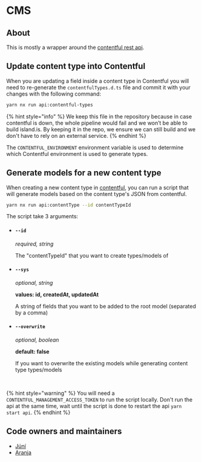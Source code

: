 # CMS

## About

This is mostly a wrapper around the [contentful rest api](https://www.contentful.com/developers/docs/references/content-delivery-api/).

## Update content type into Contentful

When you are updating a field inside a content type in Contentful you will need to re-generate the `contentfulTypes.d.ts` file and commit it with your changes with the following command:

```bash
yarn nx run api:contentful-types
```

{% hint style="info" %}
We keep this file in the repository because in case contentful is down, the whole pipeline would fail and we won’t be able to build island.is. By keeping it in the repo, we ensure we can still build and we don't have to rely on an external service.
{% endhint %}

The `CONTENTFUL_ENVIRONMENT` environment variable is used to determine which Contentful environment is used to generate types.

## Generate models for a new content type

When creating a new content type in [contentful](https://app.contentful.com/spaces/8k0h54kbe6bj/content_types), you can run a script that will generate models based on the content type's JSON from contentful.

```bash
yarn nx run api:contentType --id contentTypeId
```

The script take 3 arguments:

- #### `--id`

  _required, string_

  The "contentTypeId" that you want to create types/models of

- #### `--sys`

  _optional, string_

  **values: id, createdAt, updatedAt**

  A string of fields that you want to be added to the root model (separated by a comma)

- #### `--overwrite`

  _optional, boolean_

  **default: false**

  If you want to overwrite the existing models while generating content type types/models

<br />

{% hint style="warning" %}
You will need a `CONTENTFUL_MANAGEMENT_ACCESS_TOKEN` to run the script locally. Don't run the api at the same time, wait until the script is done to restart the api `yarn start api`.
{% endhint %}

## Code owners and maintainers

- [Júní](https://github.com/orgs/island-is/teams/juni/members)
- [Aranja](https://github.com/orgs/island-is/teams/aranja/members)
